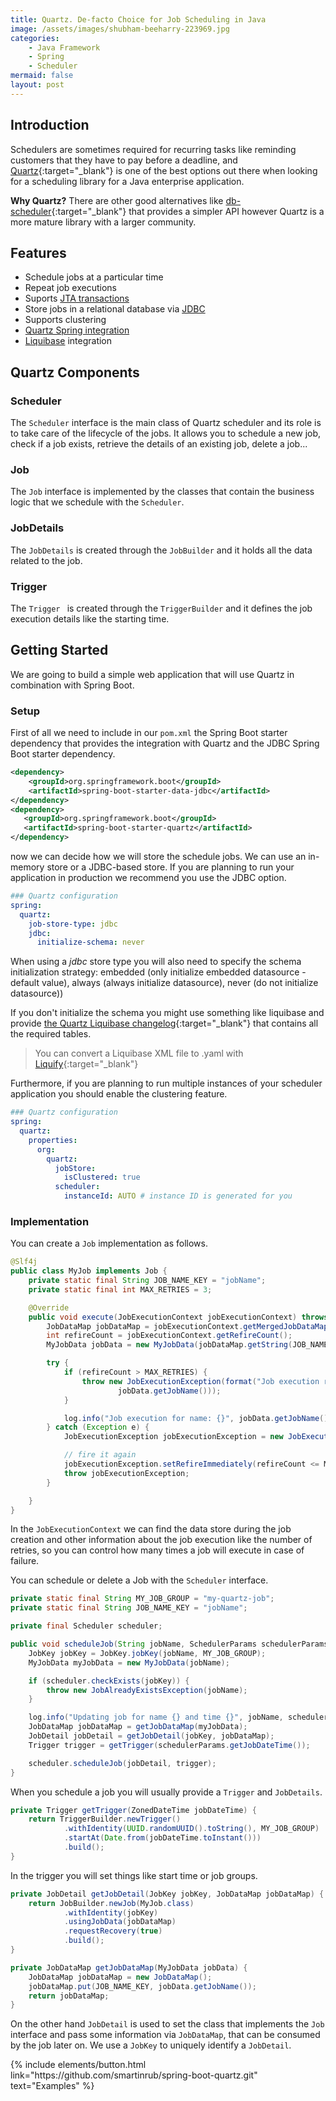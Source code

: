 ```yaml
---
title: Quartz. De-facto Choice for Job Scheduling in Java
image: /assets/images/shubham-beeharry-223969.jpg
categories:
    - Java Framework
    - Spring
    - Scheduler
mermaid: false
layout: post
---
```


## Introduction

Schedulers are sometimes required for recurring tasks like reminding customers that they have to pay before a deadline, and [Quartz](http://www.quartz-scheduler.org){:target="_blank"}  is one of the best options out there when looking for a scheduling library for a Java enterprise application.

**Why Quartz?** There are other good alternatives like [db-scheduler](https://github.com/kagkarlsson/db-scheduler){:target="_blank"}  that provides a simpler API however Quartz is a more mature library with a larger community.

## Features

- Schedule jobs at a particular time
- Repeat job executions
- Suports [JTA transactions](https://sergiomartinrubio.com/articles/jpa-introduction-to-java-persistence-api#persistence-unit)
- Store jobs in a relational database via [JDBC](https://sergiomartinrubio.com/articles/working-with-jdbc-api)
- Supports clustering
- [Quartz Spring integration](https://docs.spring.io/spring-boot/docs/2.1.x/reference/html/boot-features-quartz.html)
- [Liquibase](https://github.com/liquibase/liquibase) integration

## Quartz Components

### Scheduler

The `Scheduler` interface is the main class of Quartz scheduler and its role is to take care of the lifecycle of the jobs. It allows you to schedule a new job, check if a job exists, retrieve the details of an existing job, delete a job...

### Job

The `Job` interface is implemented by the classes that contain the business logic that we schedule with the `Scheduler`.

### JobDetails

The `JobDetails` is created through the `JobBuilder` and it holds all the data related to the job.

### Trigger

The `Trigger ` is created through the `TriggerBuilder` and it defines the job execution details like the starting time.

## Getting Started

We are going to build a simple web application that will use Quartz in combination with Spring Boot.

### Setup

First of all we need to include in our `pom.xml` the Spring Boot starter dependency that provides the integration with Quartz and the JDBC Spring Boot starter dependency.

```xml
<dependency>
    <groupId>org.springframework.boot</groupId>
    <artifactId>spring-boot-starter-data-jdbc</artifactId>
</dependency>
<dependency>
   <groupId>org.springframework.boot</groupId>
   <artifactId>spring-boot-starter-quartz</artifactId>
</dependency>
```

now we can decide how we will store the schedule jobs. We can use an in-memory store or a JDBC-based store. If you are planning to run your application in production we recommend you use the JDBC option.

```yaml
### Quartz configuration
spring:  
  quartz:
    job-store-type: jdbc
    jdbc:
      initialize-schema: never
```

When using a *jdbc* store type you will also need to specify the schema initialization strategy: embedded (only initialize embedded datasource - default value), always (always initialize datasource), never (do not initialize datasource))

If you don't initialize the schema you might use something like liquibase and provide [the Quartz Liquibase changelog](https://raw.githubusercontent.com/quartz-scheduler/quartz/master/quartz-core/src/main/resources/org/quartz/impl/jdbcjobstore/liquibase.quartz.init.xml){:target="_blank"}  that contains all the required tables.

> You can convert a Liquibase XML file to .yaml with [Liquify](https://github.com/daquino/liquify){:target="_blank"} 

Furthermore, if you are planning to run multiple instances of your scheduler application you should enable the clustering feature.

```yaml
### Quartz configuration
spring:
  quartz:
    properties:
      org:
        quartz:
          jobStore:
            isClustered: true
          scheduler:
            instanceId: AUTO # instance ID is generated for you
```

### Implementation

You can create a `Job` implementation as follows.

```java
@Slf4j
public class MyJob implements Job {
    private static final String JOB_NAME_KEY = "jobName";
    private static final int MAX_RETRIES = 3;

    @Override
    public void execute(JobExecutionContext jobExecutionContext) throws JobExecutionException {
        JobDataMap jobDataMap = jobExecutionContext.getMergedJobDataMap();
        int refireCount = jobExecutionContext.getRefireCount();
        MyJobData jobData = new MyJobData(jobDataMap.getString(JOB_NAME_KEY));

        try {
            if (refireCount > MAX_RETRIES) {
                throw new JobExecutionException(format("Job execution retries exceeded for job name %s",
                        jobData.getJobName()));
            }

            log.info("Job execution for name: {}", jobData.getJobName());
        } catch (Exception e) {
            JobExecutionException jobExecutionException = new JobExecutionException(e);

            // fire it again
            jobExecutionException.setRefireImmediately(refireCount <= MAX_RETRIES);
            throw jobExecutionException;
        }

    }
}
```

In the `JobExecutionContext` we can find the data store during the job creation and other information about the job execution like the number of retries, so you can control how many times a job will execute in case of failure.

You can schedule or delete a Job with the `Scheduler` interface.

```java
private static final String MY_JOB_GROUP = "my-quartz-job";
private static final String JOB_NAME_KEY = "jobName";

private final Scheduler scheduler;

public void scheduleJob(String jobName, SchedulerParams schedulerParams) throws SchedulerException {
    JobKey jobKey = JobKey.jobKey(jobName, MY_JOB_GROUP);
    MyJobData myJobData = new MyJobData(jobName);

    if (scheduler.checkExists(jobKey)) {
        throw new JobAlreadyExistsException(jobName);
    }

    log.info("Updating job for name {} and time {}", jobName, schedulerParams.getJobDateTime());
    JobDataMap jobDataMap = getJobDataMap(myJobData);
    JobDetail jobDetail = getJobDetail(jobKey, jobDataMap);
    Trigger trigger = getTrigger(schedulerParams.getJobDateTime());

    scheduler.scheduleJob(jobDetail, trigger);
}
```

When you schedule a job you will usually provide a `Trigger` and  `JobDetails`. 

```java
private Trigger getTrigger(ZonedDateTime jobDateTime) {
    return TriggerBuilder.newTrigger()
            .withIdentity(UUID.randomUUID().toString(), MY_JOB_GROUP)
            .startAt(Date.from(jobDateTime.toInstant()))
            .build();
}
```

In the trigger you will set things like start time or job groups.

```java
private JobDetail getJobDetail(JobKey jobKey, JobDataMap jobDataMap) {
    return JobBuilder.newJob(MyJob.class)
            .withIdentity(jobKey)
            .usingJobData(jobDataMap)
            .requestRecovery(true)
            .build();
}

private JobDataMap getJobDataMap(MyJobData jobData) {
    JobDataMap jobDataMap = new JobDataMap();
    jobDataMap.put(JOB_NAME_KEY, jobData.getJobName());
    return jobDataMap;
}
```

On the other hand `JobDetail` is used to set the class that implements the `Job` interface and pass some information  via `JobDataMap`, that can be consumed by the job later on. We use a `JobKey` to uniquely identify a  `JobDetail`. 

<p class="text-center">
{% include elements/button.html link="https://github.com/smartinrub/spring-boot-quartz.git" text="Examples" %}
</p>



